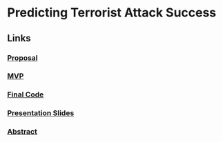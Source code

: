 # Predicting Terrorist Attack Success

## Links

### [Proposal](https://github.com/Elaela22/terrorism/blob/main/project_proposal.md)

### [MVP](https://github.com/Elaela22/terrorism/blob/main/MVP.md)

### [Final Code](https://github.com/Elaela22/terrorism/blob/main/Global%20Terrorism%20Project.ipynb)

### [Presentation Slides](https://github.com/Elaela22/terrorism/blob/main/Predicting%20Terror%20Attack%20Success.pdf)

### [Abstract](https://github.com/Elaela22/terrorism/blob/main/written_description.md)
